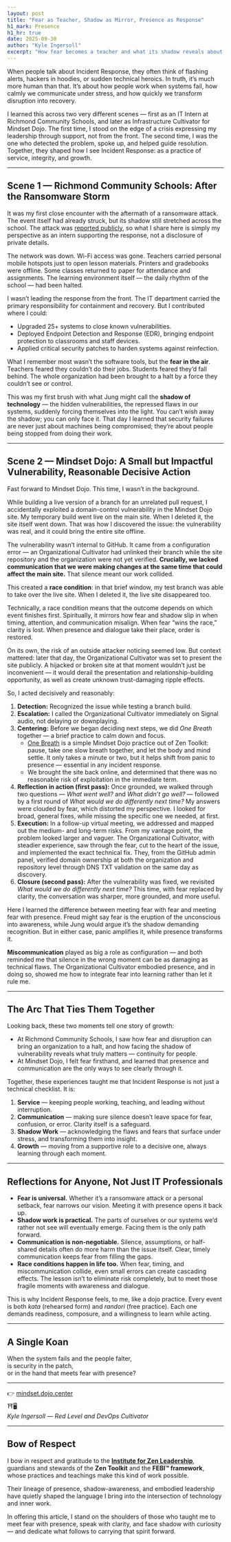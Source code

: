 ```yaml
---
layout: post
title: "Fear as Teacher, Shadow as Mirror, Presence as Response"
h1_mark: Presence
h1_hr: true
date: 2025-09-30
author: "Kyle Ingersoll"
excerpt: "How fear becomes a teacher and what its shadow reveals about presence and response."
---
```


When people talk about Incident Response, they often think of flashing alerts, hackers in hoodies, or sudden technical heroics. In truth, it’s much more human than that. It’s about how people work when systems fail, how calmly we communicate under stress, and how quickly we transform disruption into recovery.

I learned this across two very different scenes — first as an IT Intern at Richmond Community Schools, and later as Infrastructure Cultivator for Mindset Dojo. The first time, I stood on the edge of a crisis expressing my leadership through support, not from the front. The second time, I was the one who detected the problem, spoke up, and helped guide resolution. Together, they shaped how I see Incident Response: as a practice of service, integrity, and growth.

---

## Scene 1 — Richmond Community Schools: After the Ransomware Storm

It was my first close encounter with the aftermath of a ransomware attack. The event itself had already struck, but its shadow still stretched across the school. The attack was [reported publicly](https://www.pal-item.com/story/news/local/2024/09/27/richmond-community-schools-targeted-in-ransomware-attack-student-information-compromised/75345295007/), so what I share here is simply my perspective as an intern supporting the response, not a disclosure of private details.

The network was down. Wi-Fi access was gone. Teachers carried personal mobile hotspots just to open lesson materials. Printers and gradebooks were offline. Some classes returned to paper for attendance and assignments. The learning environment itself — the daily rhythm of the school — had been halted.

I wasn’t leading the response from the front. The IT department carried the primary responsibility for containment and recovery. But I contributed where I could:

- Upgraded 25+ systems to close known vulnerabilities.  
- Deployed Endpoint Detection and Response (EDR), bringing endpoint protection to classrooms and staff devices.  
- Applied critical security patches to harden systems against reinfection.  

What I remember most wasn’t the software tools, but the **fear in the air**. Teachers feared they couldn’t do their jobs. Students feared they’d fall behind. The whole organization had been brought to a halt by a force they couldn’t see or control.

This was my first brush with what Jung might call the **shadow of technology** — the hidden vulnerabilities, the repressed flaws in our systems, suddenly forcing themselves into the light. You can’t wish away the shadow; you can only face it. That day I learned that security failures are never just about machines being compromised; they’re about people being stopped from doing their work.

---

## Scene 2 — Mindset Dojo: A Small but Impactful Vulnerability, Reasonable Decisive Action

Fast forward to Mindset Dojo. This time, I wasn’t in the background.

While building a live version of a branch for an unrelated pull request, I accidentally exploited a domain-control vulnerability in the Mindset Dojo site. My temporary build went live on the main site. When I deleted it, the site itself went down. That was how I discovered the issue: the vulnerability was real, and it could bring the entire site offline.

The vulnerability wasn’t internal to GitHub. It came from a configuration error — an Organizational Cultivator had unlinked their branch while the site repository and the organization were not yet verified. **Crucially, we lacked communication that we were making changes at the same time that could affect the main site.** That silence meant our work collided.

This created a **race condition**: in that brief window, my test branch was able to take over the live site. When I deleted it, the live site disappeared too.

Technically, a race condition means that the outcome depends on which event finishes first. Spiritually, it mirrors how fear and shadow slip in when timing, attention, and communication misalign. When fear “wins the race,” clarity is lost. When presence and dialogue take their place, order is restored.

On its own, the risk of an outside attacker noticing seemed low. But context mattered: later that day, the Organizational Cultivator was set to present the site publicly. A hijacked or broken site at that moment wouldn’t just be inconvenient — it would derail the presentation and relationship-building opportunity, as well as create unknown trust-damaging ripple effects.

So, I acted decisively and reasonably:

1. **Detection:** Recognized the issue while testing a branch build.  
2. **Escalation:** I called the Organizational Cultivator immediately on Signal audio, not delaying or downplaying.  
3. **Centering:** Before we began deciding next steps, we did *One Breath* together — a brief practice to calm down and focus.  
   - [One Breath](https://vimeo.com/944618879/47e96945a4) is a simple Mindset Dojo practice out of Zen Toolkit: pause, take one slow breath together, and let the body and mind settle. It only takes a minute or two, but it helps shift from panic to presence — essential in any incident response.  
   - We brought the site back online, and determined that there was no reasonable risk of exploitation in the immediate term.
4. **Reflection in action (first pass):** Once grounded, we walked through two questions — *What went well?* and *What didn’t go well?* — followed by a first round of *What would we do differently next time?* My answers were clouded by fear, which distorted my perspective. I looked for broad, general fixes, while missing the specific one we needed, at first.  
5. **Execution:** In a follow-up virtual meeting, we addressed and mapped out the medium- and long-term risks. From my vantage point, the problem looked larger and vaguer. The Organizational Cultivator, with steadier experience, saw through the fear, cut to the heart of the issue, and implemented the exact technical fix. They, from the GitHub admin panel, verified domain ownership at both the organization and repository level through DNS TXT validation on the same day as discovery.  
6. **Closure (second pass):** After the vulnerability was fixed, we revisited *What would we do differently next time?* This time, with fear replaced by clarity, the conversation was sharper, more grounded, and more useful.  

Here I learned the difference between meeting fear with fear and meeting fear with presence. Freud might say fear is the eruption of the unconscious into awareness, while Jung would argue it’s the shadow demanding recognition. But in either case, panic amplifies it, while presence transforms it.

**Miscommunication** played as big a role as configuration — and both reminded me that silence in the wrong moment can be as damaging as technical flaws. The Organizational Cultivator embodied presence, and in doing so, showed me how to integrate fear into learning rather than let it rule me.

---

## The Arc That Ties Them Together

Looking back, these two moments tell one story of growth:

- At Richmond Community Schools, I saw how fear and disruption can bring an organization to a halt, and how facing the shadow of vulnerability reveals what truly matters — continuity for people.  
- At Mindset Dojo, I felt fear firsthand, and learned that presence and communication are the only ways to see clearly through it.  

Together, these experiences taught me that Incident Response is not just a technical checklist. It is:

1. **Service** — keeping people working, teaching, and leading without interruption.  
2. **Communication** — making sure silence doesn’t leave space for fear, confusion, or error. Clarity itself is a safeguard.  
3. **Shadow Work** — acknowledging the flaws and fears that surface under stress, and transforming them into insight.  
4. **Growth** — moving from a supportive role to a decisive one, always learning through each moment.  

---

## Reflections for Anyone, Not Just IT Professionals

- **Fear is universal.** Whether it’s a ransomware attack or a personal setback, fear narrows our vision. Meeting it with presence opens it back up.  
- **Shadow work is practical.** The parts of ourselves or our systems we’d rather not see will eventually emerge. Facing them is the only path forward.  
- **Communication is non-negotiable.** Silence, assumptions, or half-shared details often do more harm than the issue itself. Clear, timely communication keeps fear from filling the gaps.  
- **Race conditions happen in life too.** When fear, timing, and miscommunication collide, even small errors can create cascading effects. The lesson isn’t to eliminate risk completely, but to meet those fragile moments with awareness and dialogue.  

This is why Incident Response feels, to me, like a dojo practice. Every event is both *kata* (rehearsed form) and *randori* (free practice). Each one demands readiness, composure, and a willingness to learn while acting.

---

## A Single Koan

When the system fails and the people falter,  
is security in the patch,  
or in the hand that meets fear with presence?  

---

👉 [mindset.dojo.center](https://mindset.dojo.center)  
⛩️🖥️  
*Kyle Ingersoll — Red Level and DevOps Cultivator*

---

## Bow of Respect

I bow in respect and gratitude to the [**Institute for Zen Leadership**](https://zenleader.global/), guardians and stewards of the **Zen Toolkit** and the **FEBI™ framework**, whose practices and teachings make this kind of work possible.

Their lineage of presence, shadow-awareness, and embodied leadership have quietly shaped the language I bring into the intersection of technology and inner work.

In offering this article, I stand on the shoulders of those who taught me to meet fear with presence, speak with clarity, and face shadow with curiosity — and dedicate what follows to carrying that spirit forward.
